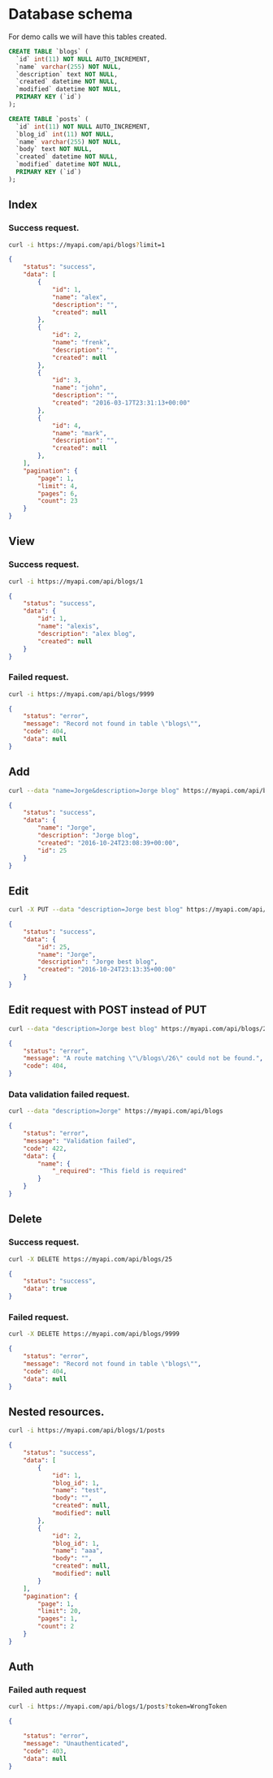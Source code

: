 # Database schema

For demo calls we will have this tables created.

```sql
CREATE TABLE `blogs` (
  `id` int(11) NOT NULL AUTO_INCREMENT,
  `name` varchar(255) NOT NULL,
  `description` text NOT NULL,
  `created` datetime NOT NULL,
  `modified` datetime NOT NULL,
  PRIMARY KEY (`id`)
);

CREATE TABLE `posts` (
  `id` int(11) NOT NULL AUTO_INCREMENT,
  `blog_id` int(11) NOT NULL,
  `name` varchar(255) NOT NULL,
  `body` text NOT NULL,
  `created` datetime NOT NULL,
  `modified` datetime NOT NULL,
  PRIMARY KEY (`id`)
);

```




## Index


### Success request.

```bash
curl -i https://myapi.com/api/blogs?limit=1
```

```json
{
    "status": "success",
    "data": [
        {
            "id": 1,
            "name": "alex",
            "description": "",
            "created": null
        },
        {
            "id": 2,
            "name": "frenk",
            "description": "",
            "created": null
        },
        {
            "id": 3,
            "name": "john",
            "description": "",
            "created": "2016-03-17T23:31:13+00:00"
        },
        {
            "id": 4,
            "name": "mark",
            "description": "",
            "created": null
        },
    ],
    "pagination": {
        "page": 1,
        "limit": 4,
        "pages": 6,
        "count": 23
    }
}
```

## View

### Success request.

```bash
curl -i https://myapi.com/api/blogs/1
```

```json
{
    "status": "success",
    "data": {
        "id": 1,
        "name": "alexis",
        "description": "alex blog",
        "created": null
    }
}
```
	
### Failed request.

```bash
curl -i https://myapi.com/api/blogs/9999
```

```json
{
    "status": "error",
    "message": "Record not found in table \"blogs\"",
    "code": 404,
    "data": null
}
```

## Add

```bash
curl --data "name=Jorge&description=Jorge blog" https://myapi.com/api/blogs
```

```json
{
    "status": "success",
    "data": {
        "name": "Jorge",
        "description": "Jorge blog",
        "created": "2016-10-24T23:08:39+00:00",
        "id": 25
    }
}
```

## Edit

```bash
curl -X PUT --data "description=Jorge best blog" https://myapi.com/api/blogs/25
```

```json
{
    "status": "success",
    "data": {
        "id": 25,
        "name": "Jorge",
        "description": "Jorge best blog",
        "created": "2016-10-24T23:13:35+00:00"
    }
}
```

## Edit request with POST instead of PUT

```bash
curl --data "description=Jorge best blog" https://myapi.com/api/blogs/25
```

```json
{
    "status": "error",
    "message": "A route matching \"\/blogs\/26\" could not be found.",
    "code": 404,
}
```

### Data validation failed request.

```bash
curl --data "description=Jorge" https://myapi.com/api/blogs
```

```json
{
    "status": "error",
    "message": "Validation failed",
    "code": 422,
    "data": {
        "name": {
            "_required": "This field is required"
        }
    }
}
```

## Delete

### Success request.

```bash
curl -X DELETE https://myapi.com/api/blogs/25
```

```json
{
    "status": "success",
    "data": true
}
```

### Failed request.

```bash
curl -X DELETE https://myapi.com/api/blogs/9999
```

```json
{
    "status": "error",
    "message": "Record not found in table \"blogs\"",
    "code": 404,
    "data": null
}
```

## Nested resources.

```bash
curl -i https://myapi.com/api/blogs/1/posts
```

```json
{
    "status": "success",
    "data": [
        {
            "id": 1,
            "blog_id": 1,
            "name": "test",
            "body": "",
            "created": null,
            "modified": null
        },
        {
            "id": 2,
            "blog_id": 1,
            "name": "aaa",
            "body": "",
            "created": null,
            "modified": null
        }
    ],
    "pagination": {
        "page": 1,
        "limit": 20,
        "pages": 1,
        "count": 2
    }
}
```

## Auth

### Failed auth request

```bash
curl -i https://myapi.com/api/blogs/1/posts?token=WrongToken
```

```json
{

    "status": "error",
    "message": "Unauthenticated",
    "code": 403,
    "data": null
}
```
